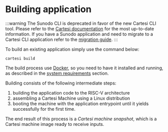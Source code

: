 # Building application

:::warning
The Sunodo CLI is deprecated in favor of the new Cartesi CLI tool. Please refer to the [Cartesi documentation](https://docs.cartesi.io) for the most up-to-date information. If you have a Sunodo application and need to migrate to a Cartesi CLI application refer to the [migration guide](/guide/introduction/migrating).
:::

To build an existing application simply use the command below:

```shell
cartesi build
```

The build process use [Docker](https://www.docker.com/), so you need to have it installed and running, as described in the [system requirements](../introduction/installing#system-requirements) section.

Building consists of the following intermediate steps:

1. building the application code to the RISC-V architecture
2. assembling a Cartesi Machine using a Linux distribution
3. booting the machine with the application entrypoint until it yields successfully for the first time.

The end result of this process is a _Cartesi machine snapshot_, which is a Cartesi machine image ready to receive inputs.
